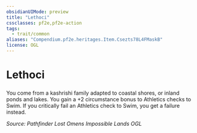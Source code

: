 ```yaml
---
obsidianUIMode: preview
title: "Lethoci"
cssclasses: pf2e,pf2e-action
tags:
  - trait/common
aliases: "Compendium.pf2e.heritages.Item.Csezts78L4FMaskB"
license: OGL
---
```

# Lethoci

### 






You come from a kashrishi family adapted to coastal shores, or inland ponds and lakes. You gain a +2 circumstance bonus to Athletics checks to Swim. If you critically fail an Athletics check to Swim, you get a failure instead.

*Source: Pathfinder Lost Omens Impossible Lands*
*OGL*